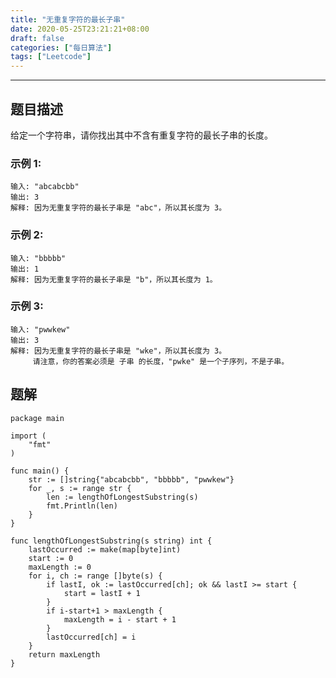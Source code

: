 ```yaml
---
title: "无重复字符的最长子串"
date: 2020-05-25T23:21:21+08:00
draft: false
categories: ["每日算法"]
tags: ["Leetcode"]
---
```


---

## 题目描述

给定一个字符串，请你找出其中不含有重复字符的最长子串的长度。

### 示例 1:

```
输入: "abcabcbb"
输出: 3 
解释: 因为无重复字符的最长子串是 "abc"，所以其长度为 3。
```

### 示例 2:

```
输入: "bbbbb"
输出: 1
解释: 因为无重复字符的最长子串是 "b"，所以其长度为 1。
```

### 示例 3:

```
输入: "pwwkew"
输出: 3
解释: 因为无重复字符的最长子串是 "wke"，所以其长度为 3。
     请注意，你的答案必须是 子串 的长度，"pwke" 是一个子序列，不是子串。
```

## 题解

```golang
package main

import (
	"fmt"
)

func main() {
	str := []string{"abcabcbb", "bbbbb", "pwwkew"}
	for _, s := range str {
		len := lengthOfLongestSubstring(s)
		fmt.Println(len)
	}
}

func lengthOfLongestSubstring(s string) int {
	lastOccurred := make(map[byte]int)
	start := 0
	maxLength := 0
	for i, ch := range []byte(s) {
		if lastI, ok := lastOccurred[ch]; ok && lastI >= start {
			start = lastI + 1
		}
		if i-start+1 > maxLength {
			maxLength = i - start + 1
		}
		lastOccurred[ch] = i
	}
	return maxLength
}
```

